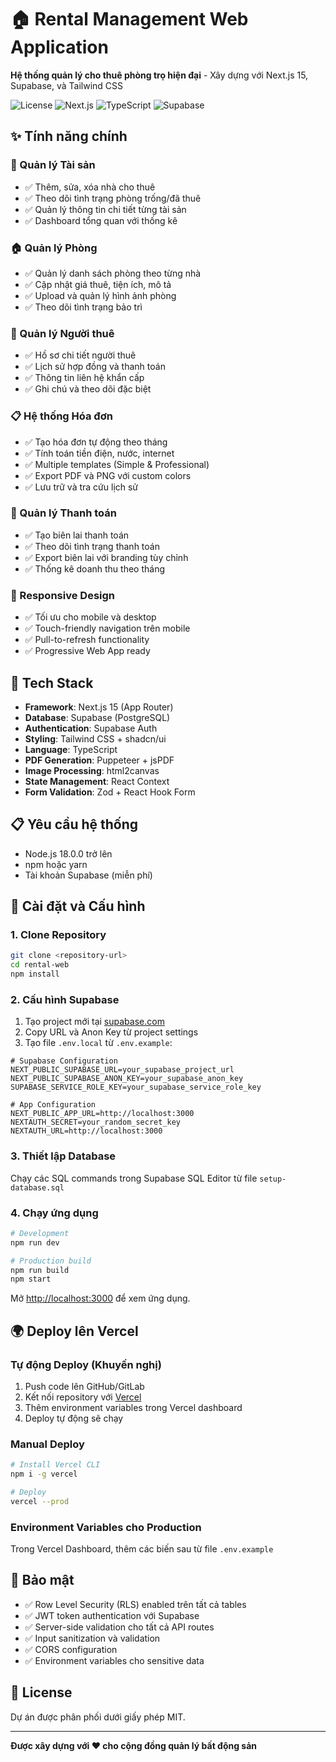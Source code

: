 # 🏠 Rental Management Web Application

**Hệ thống quản lý cho thuê phòng trọ hiện đại** - Xây dựng với Next.js 15, Supabase, và Tailwind CSS

![License](https://img.shields.io/badge/license-MIT-blue.svg)
![Next.js](https://img.shields.io/badge/Next.js-15.5.0-black.svg)
![TypeScript](https://img.shields.io/badge/TypeScript-5.0-blue.svg)
![Supabase](https://img.shields.io/badge/Supabase-Latest-green.svg)

## ✨ Tính năng chính

### 🏢 Quản lý Tài sản
- ✅ Thêm, sửa, xóa nhà cho thuê
- ✅ Theo dõi tình trạng phòng trống/đã thuê
- ✅ Quản lý thông tin chi tiết từng tài sản
- ✅ Dashboard tổng quan với thống kê

### 🏠 Quản lý Phòng
- ✅ Quản lý danh sách phòng theo từng nhà
- ✅ Cập nhật giá thuê, tiện ích, mô tả
- ✅ Upload và quản lý hình ảnh phòng
- ✅ Theo dõi tình trạng bảo trì

### 👥 Quản lý Người thuê
- ✅ Hồ sơ chi tiết người thuê
- ✅ Lịch sử hợp đồng và thanh toán
- ✅ Thông tin liên hệ khẩn cấp
- ✅ Ghi chú và theo dõi đặc biệt

### 📋 Hệ thống Hóa đơn
- ✅ Tạo hóa đơn tự động theo tháng
- ✅ Tính toán tiền điện, nước, internet
- ✅ Multiple templates (Simple & Professional)
- ✅ Export PDF và PNG với custom colors
- ✅ Lưu trữ và tra cứu lịch sử

### 🧾 Quản lý Thanh toán
- ✅ Tạo biên lai thanh toán
- ✅ Theo dõi tình trạng thanh toán
- ✅ Export biên lai với branding tùy chỉnh
- ✅ Thống kê doanh thu theo tháng

### 📱 Responsive Design
- ✅ Tối ưu cho mobile và desktop
- ✅ Touch-friendly navigation trên mobile
- ✅ Pull-to-refresh functionality
- ✅ Progressive Web App ready

## 🚀 Tech Stack

- **Framework**: Next.js 15 (App Router)
- **Database**: Supabase (PostgreSQL)
- **Authentication**: Supabase Auth
- **Styling**: Tailwind CSS + shadcn/ui
- **Language**: TypeScript
- **PDF Generation**: Puppeteer + jsPDF
- **Image Processing**: html2canvas
- **State Management**: React Context
- **Form Validation**: Zod + React Hook Form

## 📋 Yêu cầu hệ thống

- Node.js 18.0.0 trở lên
- npm hoặc yarn
- Tài khoản Supabase (miễn phí)

## 🔧 Cài đặt và Cấu hình

### 1. Clone Repository

```bash
git clone <repository-url>
cd rental-web
npm install
```

### 2. Cấu hình Supabase

1. Tạo project mới tại [supabase.com](https://supabase.com)
2. Copy URL và Anon Key từ project settings
3. Tạo file `.env.local` từ `.env.example`:

```env
# Supabase Configuration
NEXT_PUBLIC_SUPABASE_URL=your_supabase_project_url
NEXT_PUBLIC_SUPABASE_ANON_KEY=your_supabase_anon_key
SUPABASE_SERVICE_ROLE_KEY=your_supabase_service_role_key

# App Configuration  
NEXT_PUBLIC_APP_URL=http://localhost:3000
NEXTAUTH_SECRET=your_random_secret_key
NEXTAUTH_URL=http://localhost:3000
```

### 3. Thiết lập Database

Chạy các SQL commands trong Supabase SQL Editor từ file `setup-database.sql`

### 4. Chạy ứng dụng

```bash
# Development
npm run dev

# Production build
npm run build
npm start
```

Mở [http://localhost:3000](http://localhost:3000) để xem ứng dụng.

## 🌍 Deploy lên Vercel

### Tự động Deploy (Khuyến nghị)

1. Push code lên GitHub/GitLab
2. Kết nối repository với [Vercel](https://vercel.com)
3. Thêm environment variables trong Vercel dashboard
4. Deploy tự động sẽ chạy

### Manual Deploy

```bash
# Install Vercel CLI
npm i -g vercel

# Deploy
vercel --prod
```

### Environment Variables cho Production

Trong Vercel Dashboard, thêm các biến sau từ file `.env.example`

## 🔐 Bảo mật

- ✅ Row Level Security (RLS) enabled trên tất cả tables
- ✅ JWT token authentication với Supabase
- ✅ Server-side validation cho tất cả API routes
- ✅ Input sanitization và validation
- ✅ CORS configuration
- ✅ Environment variables cho sensitive data

## 📄 License

Dự án được phân phối dưới giấy phép MIT.

---

**Được xây dựng với ❤️ cho cộng đồng quản lý bất động sản**
